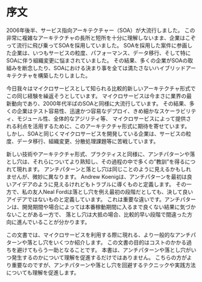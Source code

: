 # 序文

2006年後半、サービス指向アーキテクチャー（SOA）が大流行しました。
この非常に複雑なアーキテクチャの長所と短所を十分に理解しないまま、企業はこぞって流行に飛び乗ってSOAを採用していました。
SOAを採用した案件に参画した企業は、いつもサービスの粒度、パフォーマンス、データ移行、そして特にSOAに伴う組織変更に悩まされていました。
その結果、多くの企業がSOAの取組みを断念したり、SOAにおける決まり事を全ては満たさないハイブリッドアーキテクチャを構築したりしました。

今日我々はマイクロサービスとして知られる比較的新しいアーキテクチャ形式でこの同じ経験を繰返そうとしています。
マイクロサービスは今まさに業界の最新動向であり、2000年代半ばのSOAと同様に大流行しています。
その結果、多くの企業はテスト容易性、迅速かつ容易なデプロイ、きめ細かなスケーラビリティ、モジュール性、全体的なアジリティ等、
マイクロサービスによって提供される利点を活用するために、このアーキテクチャ形式に期待を寄せています。
しかし、SOAと同じくマイクロサービスを開発している企業は、サービスの粒度、データ移行、組織変更、分散処理課題等に苦戦しています。

新しい技術やアーキテクチャ形式、プラクティスと同様に、アンチパターンや落とし穴は、それらについてより熟知し、その過程の中で多くの”教訓”を得るにつれて現れます。
アンチパターンと落とし穴は同じことのように見えるかもしれませんが、微妙に異なります。
Andrew Koenigは、アンチパターンを最初は良いアイデアのように見えるけれどもトラブルに導くものと定義します。
その一方で、私の友人Neal Fordは落とし穴を例え最初の段階だとしても、決して良いアイデアではないものと定義しています。
これは重要な違いです。アンチパターンは、開発期間や場合によっては本番稼動期間に入るまで良くない結果に気づかないことがある一方で、
落とし穴は大抵の場合、比較的早い段階で間違った方向に進んでいることが分かります。

この文書では、マイクロサービスを利用する際に現れる、より一般的なアンチパターンや落とし穴をいくつか紹介します。
この文書の目的はコストのかかる過ちを避けてもらう一助となることです。
本書は、アンチパターンや落とし穴がいつ発生するのかについて理解を促進するだけではありません。
こちらの方がより重要なのですが、アンチパターンや落とし穴を回避するテクニックや実践方法についても理解を促進します。

